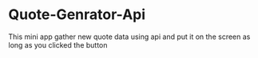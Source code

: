 # Quote-Genrator-Api
This mini app gather new quote data using api and put it on the screen as long as you clicked the button
